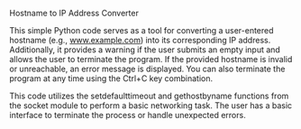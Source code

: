 Hostname to IP Address Converter

This simple Python code serves as a tool for converting a user-entered hostname (e.g., www.example.com) into its corresponding IP address. Additionally, it provides a warning if the user submits an empty input and allows the user to terminate the program. If the provided hostname is invalid or unreachable, an error message is displayed. You can also terminate the program at any time using the Ctrl+C key combination.

This code utilizes the setdefaulttimeout and gethostbyname functions from the socket module to perform a basic networking task. The user has a basic interface to terminate the process or handle unexpected errors.
